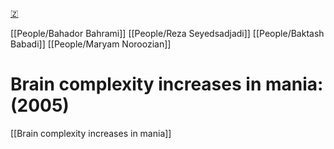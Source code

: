 [🇿](zotero://select/library/items/VGNGYBLE)

[[People/Bahador Bahrami]] [[People/Reza Seyedsadjadi]] [[People/Baktash Babadi]] [[People/Maryam Noroozian]] 
# Brain complexity increases in mania: (2005)

[[Brain complexity increases in mania]]